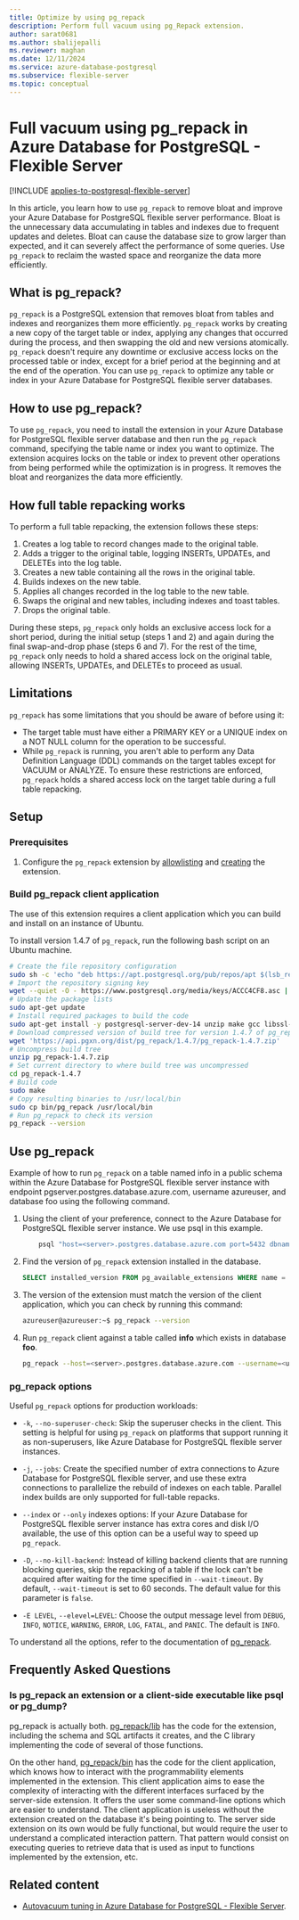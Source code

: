 ```yaml
---
title: Optimize by using pg_repack
description: Perform full vacuum using pg_Repack extension.
author: sarat0681
ms.author: sbalijepalli
ms.reviewer: maghan
ms.date: 12/11/2024
ms.service: azure-database-postgresql
ms.subservice: flexible-server
ms.topic: conceptual
---
```


# Full vacuum using pg_repack in Azure Database for PostgreSQL - Flexible Server

[!INCLUDE [applies-to-postgresql-flexible-server](~/reusable-content/ce-skilling/azure/includes/postgresql/includes/applies-to-postgresql-flexible-server.md)]

In this article, you learn how to use `pg_repack` to remove bloat and improve your Azure Database for PostgreSQL flexible server performance. Bloat is the unnecessary data accumulating in tables and indexes due to frequent updates and deletes. Bloat can cause the database size to grow larger than expected, and it can severely affect the performance of some queries. Use `pg_repack` to reclaim the wasted space and reorganize the data more efficiently.

## What is pg_repack?

`pg_repack` is a PostgreSQL extension that removes bloat from tables and indexes and reorganizes them more efficiently. `pg_repack` works by creating a new copy of the target table or index, applying any changes that occurred during the process, and then swapping the old and new versions atomically. `pg_repack` doesn't require any downtime or exclusive access locks on the processed table or index, except for a brief period at the beginning and at the end of the operation. You can use `pg_repack` to optimize any table or index in your Azure Database for PostgreSQL flexible server databases.

## How to use pg_repack?

To use `pg_repack`, you need to install the extension in your Azure Database for PostgreSQL flexible server database and then run the `pg_repack` command, specifying the table name or index you want to optimize. The extension acquires locks on the table or index to prevent other operations from being performed while the optimization is in progress. It removes the bloat and reorganizes the data more efficiently.

## How full table repacking works

To perform a full table repacking, the extension follows these steps:

1.    Creates a log table to record changes made to the original table.
2.    Adds a trigger to the original table, logging INSERTs, UPDATEs, and DELETEs into the log table.
3.    Creates a new table containing all the rows in the original table.
4.    Builds indexes on the new table.
5.    Applies all changes recorded in the log table to the new table.
6.    Swaps the original and new tables, including indexes and toast tables.
7.    Drops the original table.

During these steps, `pg_repack` only holds an exclusive access lock for a short period, during the initial setup (steps 1 and 2) and again during the final swap-and-drop phase (steps 6 and 7). For the rest of the time, `pg_repack` only needs to hold a shared access lock on the original table, allowing INSERTs, UPDATEs, and DELETEs to proceed as usual.

## Limitations

`pg_repack` has some limitations that you should be aware of before using it:

-  The target table must have either a PRIMARY KEY or a UNIQUE index on a NOT NULL column for the operation to be successful.
-  While `pg_repack` is running, you aren't able to perform any Data Definition Language (DDL) commands on the target tables except for VACUUM or ANALYZE. To ensure these restrictions are enforced, `pg_repack` holds a shared access lock on the target table during a full table repacking.

## Setup

### Prerequisites

1. Configure the `pg_repack` extension by [allowlisting](../extensions/how-to-allow-extensions.md#allow-extensions) and [creating](../extensions/how-to-create-extensions.md) the extension.

### Build pg_repack client application

The use of this extension requires a client application which you can build and install on an instance of Ubuntu.

To install version 1.4.7 of `pg_repack`, run the following bash script on an Ubuntu machine.

```bash
# Create the file repository configuration
sudo sh -c 'echo "deb https://apt.postgresql.org/pub/repos/apt $(lsb_release -cs)-pgdg main" > /etc/apt/sources.list.d/pgdg.list'
# Import the repository signing key
wget --quiet -O - https://www.postgresql.org/media/keys/ACCC4CF8.asc | sudo apt-key add -
# Update the package lists
sudo apt-get update
# Install required packages to build the code
sudo apt-get install -y postgresql-server-dev-14 unzip make gcc libssl-dev liblz4-dev zlib1g-dev libreadline-dev libzstd-dev
# Download compressed version of build tree for version 1.4.7 of pg_repack
wget 'https://api.pgxn.org/dist/pg_repack/1.4.7/pg_repack-1.4.7.zip'
# Uncompress build tree
unzip pg_repack-1.4.7.zip
# Set current directory to where build tree was uncompressed
cd pg_repack-1.4.7
# Build code
sudo make
# Copy resulting binaries to /usr/local/bin
sudo cp bin/pg_repack /usr/local/bin
# Run pg_repack to check its version
pg_repack --version
```

## Use pg_repack

Example of how to run `pg_repack` on a table named info in a public schema within the Azure Database for PostgreSQL flexible server instance with endpoint pgserver.postgres.database.azure.com, username azureuser, and database foo using the following command.

1. Using the client of your preference, connect to the Azure Database for PostgreSQL flexible server instance. We use psql in this example.

    ```bash
        psql "host=<server>.postgres.database.azure.com port=5432 dbname=<database> user=<user> password=<password> sslmode=require"
    ```

2. Find the version of `pg_repack` extension installed in the database.

    ```sql
    SELECT installed_version FROM pg_available_extensions WHERE name = 'pg_repack';
    ```

3. The version of the extension must match the version of the client application, which you can check by running this command:

    ```bash
    azureuser@azureuser:~$ pg_repack --version
    ```

4. Run `pg_repack` client against a table called **info** which exists in database **foo**.

    ```bash
    pg_repack --host=<server>.postgres.database.azure.com --username=<user> --dbname=<database> --table=info --jobs=2 --no-kill-backend --no-superuser-check
    ```

### pg_repack options

Useful `pg_repack` options for production workloads:

- `-k`, `--no-superuser-check`: Skip the superuser checks in the client. This setting is helpful for using `pg_repack` on platforms that support running it as non-superusers, like Azure Database for PostgreSQL flexible server instances.

- `-j`, `--jobs`: Create the specified number of extra connections to Azure Database for PostgreSQL flexible server, and use these extra connections to parallelize the rebuild of indexes on each table. Parallel index builds are only supported for full-table repacks.

- `--index` or `--only` indexes options: If your Azure Database for PostgreSQL flexible server instance has extra cores and disk I/O available, the use of this option can be a useful way to speed up `pg_repack`.

- `-D`, `--no-kill-backend`: Instead of killing backend clients that are running blocking queries, skip the repacking of a table if the lock can't be acquired after waiting for the time specified in `--wait-timeout`. By default, `--wait-timeout` is set to 60 seconds. The default value for this parameter is `false`.

- `-E LEVEL`, `--elevel=LEVEL`: Choose the output message level from `DEBUG`, `INFO`, `NOTICE`, `WARNING`, `ERROR`, `LOG`, `FATAL`, and `PANIC`. The default is `INFO`.

To understand all the options, refer to the documentation of [pg_repack](https://reorg.github.io/pg_repack/).

## Frequently Asked Questions

### Is pg_repack an extension or a client-side executable like psql or pg_dump?

pg_repack is actually both. [pg_repack/lib](https://github.com/reorg/pg_repack/tree/master/lib) has the code for the extension, including the schema and SQL artifacts it creates, and the C library implementing the code of several of those functions.

On the other hand, [pg_repack/bin](https://github.com/reorg/pg_repack/tree/master/bin) has the code for the client application, which knows how to interact with the programmability elements implemented in the extension. This client application aims to ease the complexity of interacting with the different interfaces surfaced by the server-side extension. It offers the user some command-line options which are easier to understand. The client application is useless without the extension created on the database it's being pointing to. The server side extension on its own would be fully functional, but would require the user to understand a complicated interaction pattern. That pattern would consist on executing queries to retrieve data that is used as input to functions implemented by the extension, etc.

## Related content

- [Autovacuum tuning in Azure Database for PostgreSQL - Flexible Server](how-to-autovacuum-tuning.md).
